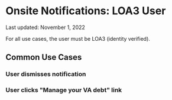 # Onsite Notifications: LOA3 User
Last updated: November 1, 2022

For all use cases, the user must be LOA3 (identity verified).

## Common Use Cases

### User dismisses notification


### User clicks "Manage your VA debt" link
